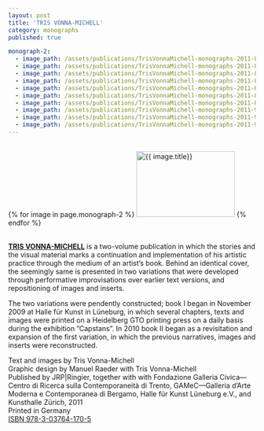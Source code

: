 ```yaml
---
layout: post
title: 'TRIS VONNA-MICHELL'
category: monographs
published: true

monograph-2:
  - image_path: /assets/publications/TrisVonnaMichell-monographs-2011-83.jpg
  - image_path: /assets/publications/TrisVonnaMichell-monographs-2011-84.jpg
  - image_path: /assets/publications/TrisVonnaMichell-monographs-2011-85.jpg
  - image_path: /assets/publications/TrisVonnaMichell-monographs-2011-86.jpg
  - image_path: /assets/publications/TrisVonnaMichell-monographs-2011-87.jpg
  - image_path: /assets/publications/TrisVonnaMichell-monographs-2011-88.jpg
  - image_path: /assets/publications/TrisVonnaMichell-monographs-2011-89.jpg
  - image_path: /assets/publications/TrisVonnaMichell-monographs-2011-90.jpg
  - image_path: /assets/publications/TrisVonnaMichell-monographs-2011-91.jpg
  - image_path: /assets/publications/TrisVonnaMichell-monographs-2011-93.jpg
---
```


<div class="popup-gallery"><br/>
  {% for image in page.monograph-2 %}
    <a href="{{ image.image_path }}"><img src="{{ image.image_path }}" alt="{{ image.title}}" width="200" height="134" /></a>
  {% endfor %}
</div>

<br/>**[TRIS VONNA-MICHELL](http://www.cornerhousepublications.org/publications/tris-vonna-michell/)** is a two-volume publication in which the stories and the visual material marks a continuation and implementation of his artistic practice through the medium of an artist’s book. Behind an identical cover, the seemingly same is presented in two variations that were developed through performative improvisations over earlier text versions, and repositioning of images and inserts.

The two variations were pendently constructed; book I began in November 2009 at Halle für Kunst in Lüneburg, in which several chapters, texts and images were printed on a Heidelberg GTO printing press on a daily basis during the exhibition ”Capstans”. In 2010 book II began as a revisitation and expansion of the first variation, in which the previous narratives, images and inserts were reconstructed.

Text and images by Tris Vonna-Michell<br/>
Graphic design by Manuel Raeder with Tris Vonna-Michell<br/>
Published by JRP|Ringier, together with with Fondazione Galleria Civica—Centro di Ricerca sulla Contemporaneità di Trento, GAMeC—Galleria d’Arte Moderna e Contemporanea di Bergamo, Halle für Kunst Lüneburg e.V., and Kunsthalle Zürich, 2011<br/>
Printed in Germany<br/>
[ISBN 978-3-03764-170-5](http://www.cornerhousepublications.org/publications/tris-vonna-michell/)

<script type="text/javascript">
  $(document).ready(function() {
    $('.popup-gallery').magnificPopup({
      delegate: 'a',
      type: 'image',
      tLoading: 'Loading image #%curr%...',
      mainClass: 'mfp-img-mobile',
      gallery: {
        enabled: true,
        navigateByImgClick: true,
        preload: [0,1] // Will preload 0 - before current, and 1 after the current image
      },
      image: {
        tError: '<a href="%url%">The image #%curr%</a> could not be loaded.',
        titleSrc: function(item) {
          return 'Publications' + '<small>Tris Vonna-Michell</small>';
        }
      }
    });
  });
</script>
